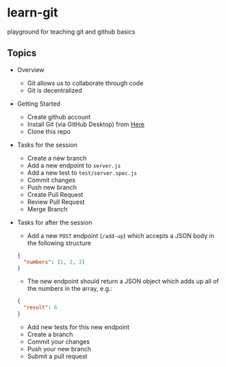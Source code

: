 # learn-git
playground for teaching git and github basics


## Topics
- Overview
  - Git allows us to collaborate through code
  - Git is decentralized

- Getting Started
  - Create github account
  - Install Git (via GitHub Desktop) from [Here](https://desktop.github.com/)
  - Clone this repo

- Tasks for the session
  - Create a new branch
  - Add a new endpoint to `server.js`
  - Add a new test to `test/server.spec.js`
  - Commit changes
  - Push new branch
  - Create Pull Request
  - Review Pull Request
  - Merge Branch

- Tasks for after the session
  - Add a new `POST` endpoint (`/add-up`) which accepts a JSON body in the following structure
  ```json
  {
    "numbers": [1, 2, 3]
  }
  ```
  - The new endpoint should return a JSON object which adds up all of the numbers in the array, e.g.:
  ```json
  {
    "result": 6
  }
  ```

  - Add new tests for this new endpoint
  - Create a branch
  - Commit your changes
  - Push your new branch
  - Submit a pull request
